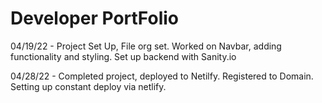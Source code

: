 # Developer PortFolio

04/19/22 - Project Set Up, File org set. Worked on Navbar, adding functionality and styling. Set up backend with Sanity.io

04/28/22 - Completed project, deployed to Netilfy. Registered to Domain. Setting up constant deploy via netlify.
